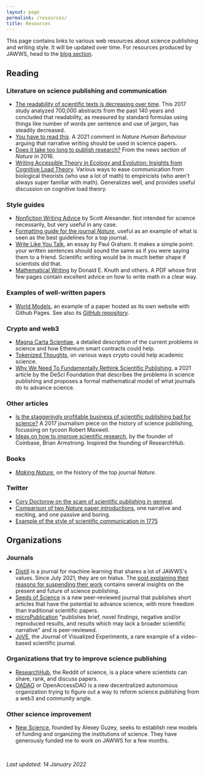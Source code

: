 ```yaml
---
layout: page
permalink: /resources/
title: Resources
---
```


This page contains links to various web resources about science publishing and writing style. It will be updated over time. For resources produced by JAWWS, head to the [blog section](https://jawws.org/blog/).

## Reading
### Literature on science publishing and communication
- [The readability of scientific texts is decreasing over time](https://elifesciences.org/articles/27725). This 2017 study analyzed 700,000 abstracts from the past 140 years and concluded that readability, as measured by standard formulas using things like number of words per sentence and use of jargon, has steadily decreased.
- [You have to read this](https://www.nature.com/articles/s41562-021-01221-6). A 2021 comment in *Nature Human Behaviour* arguing that narrative writing should be used in science papers.
- [Does it take too long to publish research?](https://www.nature.com/articles/530148a) From the news section of *Nature* in 2016.
- [Writing Accessible Theory in Ecology and Evolution: Insights from Cognitive Load Theory](https://academic.oup.com/bioscience/advance-article-abstract/doi/10.1093/biosci/biab133/6482999?redirectedFrom=fulltext). Various ways to ease communication from biological theorists (who use a lot of math) to empiricists (who aren't always super familiar with math). Generalizes well, and provides useful discussion on cognitive load theory.

### Style guides
- [Nonfiction Writing Advice](https://slatestarcodex.com/2016/02/20/writing-advice/) by Scott Alexander. Not intended for science necessarily, but very useful in any case.
- [Formatting guide for the journal *Nature*](https://www.nature.com/nature/for-authors/formatting-guide), useful as an example of what is seen as the best guidelines for a top journal.
- [Write Like You Talk](http://www.paulgraham.com/talk.html), an essay by Paul Graham. It makes a simple point: your written sentences should sound the same as if you were saying them to a friend. Scientific writing would be in much better shape if scientists did that.
- [Mathematical Writing](https://jmlr.csail.mit.edu/reviewing-papers/knuth_mathematical_writing.pdf) by Donald E. Knuth and others. A PDF whose first few pages contain excellent advice on how to write math in a clear way.

### Examples of well-written papers
- [World Models](https://worldmodels.github.io/), an example of a paper hosted as its own website with Github Pages. See also its [GitHub repository](https://github.com/worldmodels/worldmodels.github.io).

### Crypto and web3
- [Magna Carta Scientiae](https://atoms.org/scientiae), a detailed description of the current problems in science and how Ethereum smart contracts could help.
- [Tokenized Thoughts](https://0xboodle.substack.com/p/tokenized-thought), on various ways crypto could help academic science.
- [Why We Need To Fundamentally Rethink Scientific Publishing](https://desci.medium.com/why-we-need-to-fundamentally-rethink-scientific-publishing-43f2ae39af76), a 2021 article by the DeSci Foundation that describes the problems in science publishing and proposes a formal mathematical model of what journals do to advance science.

### Other articles
- [Is the staggeringly profitable business of scientific publishing bad for science?](https://www.theguardian.com/science/2017/jun/27/profitable-business-scientific-publishing-bad-for-science) A 2017 journalism piece on the history of science publishing, focussing on tycoon Robert Maxwell.
- [Ideas on how to improve scientific research](https://barmstrong.medium.com/ideas-on-how-to-improve-scientific-research-9e2e56474132), by the founder of Coinbase, Brian Armstrong. Inspired the founding of ResearchHub.

### Books
- [*Making Nature*](https://www.google.com/books/edition/Making_Nature/bqcQCgAAQBAJ), on the history of the top journal *Nature*.

### Twitter
- [Cory Doctorow on the scam of scientific publishing in general](https://twitter.com/doctorow/status/1453753539726094341?s=20).
- [Comparison of two _Nature_ paper introductions](https://twitter.com/kulesatony/status/1457341823442198528?s=20), one narrative and exciting, and one passive and boring.
- [Example of the style of scientific communication in 1775](https://twitter.com/metaflav/status/1469387267844231171?s=20)

## Organizations

### Journals
- [Distill](https://distill.pub/) is a journal for machine learning that shares a lot of JAWWS's values. Since July 2021, they are on hiatus. The [post explaining their reasons for suspending their work](https://distill.pub/2021/distill-hiatus/) contains several insights on the present and future of science publishing.
- [Seeds of Science](https://www.theseedsofscience.org/) is a new peer-reviewed journal that publishes short articles that have the potential to advance science, with more freedom than traditional scientific papers.
- [microPublication](https://www.micropublication.org/) "publishes brief, novel findings, negative and/or reproduced results, and results which may lack a broader scientific narrative" and is peer-reviewed.
- [JoVE](https://www.jove.com/), the Journal of Visualized Experiments, a rare example of a video-based scientific journal.

### Organizations that try to improve science publishing
- [ResearchHub](https://www.researchhub.com/), the Reddit of science, is a place where scientists can share, rank, and discuss papers.
- [OADAO](https://oadao.org) or OpenAccessDAO is a new decentralized autonomous organization trying to figure out a way to reform science publishing from a web3 and community angle.

### Other science improvement
- [New Science](https://newscience.org/), founded by Alexey Guzey, seeks to establish new models of funding and organizing the institutions of science. They have generously funded me to work on JAWWS for a few months.

<br>

*Last updated: 14 January 2022*
